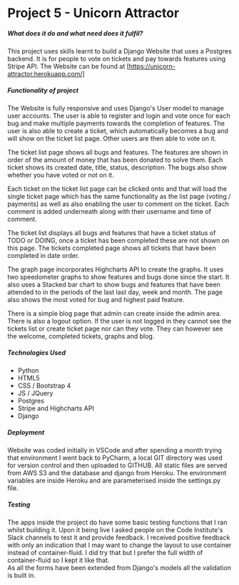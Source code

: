 # Project 5 - Unicorn Attractor

##### What does it do and what need does it fulfil?
This project uses skills learnt to build a Django Website that uses a Postgres backend. It is for people to vote on tickets and pay towards features using Stripe API. The Website can be found at [https://unicorn-attractor.herokuapp.com/]

##### Functionality of project
The Website is fully responsive and uses Django's User model to manage user accounts. The user is able to register and login and vote once for each bug and make multiple payments towards the completion of features. The user is also able to create a ticket, which automatically becomes a bug and will show on the ticket list page. Other users are then able to vote on it. 

The ticket list page shows all bugs and features. The features are shown in order of the amount of money that has been donated to solve them. Each ticket shows its created date, title, status, description. The bugs also show whether you have voted or not on it.
  
Each ticket on the ticket list page can be clicked onto and that will load the single ticket page which has the same functionality as the list page (voting / payments) as well as also enabling the user to comment on the ticket. Each comment is added underneath along with their username and time of comment.

The ticket list displays all bugs and features that have a ticket status of TODO or DOING, once a ticket has been completed these are not shown on this page. The tickets completed page shows all tickets that have been completed in date order. 

The graph page incorporates Highcharts API to create the graphs. It uses two speedometer graphs to show features and bugs done since the start. It also uses a Stacked bar chart to show bugs and features that have been attended to in the periods of the last last day, week and month. The page also shows the most voted for bug and highest paid feature.

There is a simple blog page that admin can create inside the admin area. There is also a logout option. If the user is not logged in they cannot see the tickets list or create ticket page nor can they vote. They can however see the welcome, completed tickets, graphs and blog. 

##### Technologies Used

- Python
- HTML5
- CSS / Bootstrap 4
- JS / JQuery
- Postgres
- Stripe and Highcharts API
- Django

##### Deployment

Website was coded initially in VSCode and after spending a month trying that environment I went back to PyCharm, a local GIT directory was used for version control and then uploaded to GITHUB. All static files are served from AWS S3 and the database and django from Heroku. The environment variables are inside Heroku and are parameterised inside the settings.py file.

##### Testing

The apps inside the project do have some basic testing functions that I ran whilst building it. Upon it being live I asked people on the Code Institute's Slack channels to test it and provide feedback. I received positive feedback with only an indication that I may want to change the layout to use container instead of container-fluid. I did try that but I prefer the full width of container-fluid so I kept it like that.   
As all the forms have been extended from Django's models all the validation is built in. 

